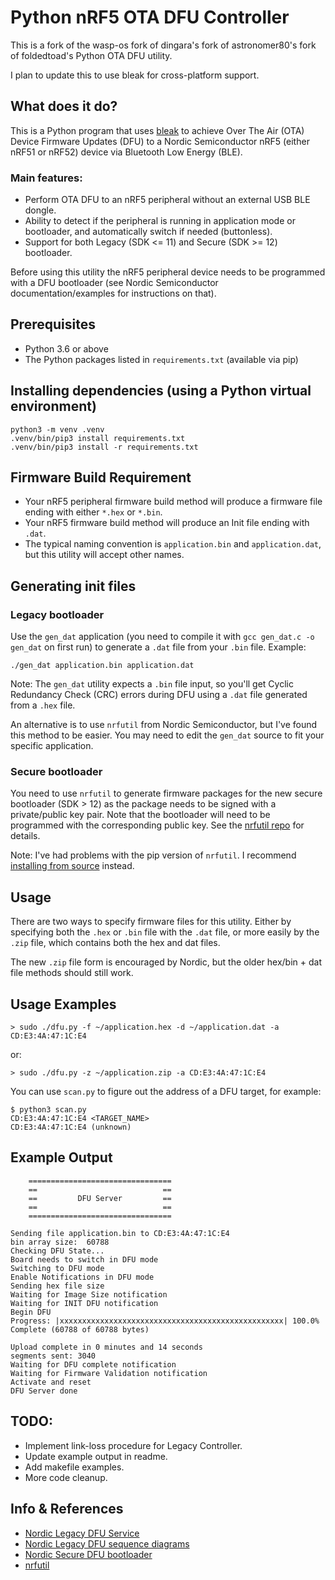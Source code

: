 # Python nRF5 OTA DFU Controller

This is a fork of the wasp-os fork of dingara's fork of astronomer80's fork of
foldedtoad's Python OTA DFU utility. 

I plan to update this to use bleak for cross-platform support.

## What does it do?

This is a Python program that uses [bleak](https://github.com/hbldh/bleak) to achieve Over The Air (OTA) Device Firmware Updates (DFU) to a Nordic Semiconductor nRF5 (either nRF51 or nRF52) device via Bluetooth Low Energy (BLE).

### Main features:

* Perform OTA DFU to an nRF5 peripheral without an external USB BLE dongle.
* Ability to detect if the peripheral is running in application mode or bootloader, and automatically switch if needed (buttonless).
* Support for both Legacy (SDK <= 11) and Secure (SDK >= 12) bootloader.

Before using this utility the nRF5 peripheral device needs to be programmed with a DFU bootloader (see Nordic Semiconductor documentation/examples for instructions on that).

## Prerequisites

* Python 3.6 or above
* The Python packages listed in `requirements.txt` (available via pip)

## Installing dependencies (using a Python virtual environment)

```
python3 -m venv .venv 
.venv/bin/pip3 install requirements.txt
.venv/bin/pip3 install -r requirements.txt
```

## Firmware Build Requirement

* Your nRF5 peripheral firmware build method will produce  a firmware file ending with either `*.hex` or `*.bin`.
* Your nRF5 firmware build method will produce an Init file ending with `.dat`.
* The typical naming convention is `application.bin` and `application.dat`, but this utility will accept other names.

## Generating init files

### Legacy bootloader

Use the `gen_dat` application (you need to compile it with `gcc gen_dat.c -o gen_dat` on first run) to generate a `.dat` file from your `.bin` file. Example:

    ./gen_dat application.bin application.dat

Note: The `gen_dat` utility expects a `.bin` file input, so you'll get Cyclic Redundancy Check (CRC) errors during DFU using a `.dat` file generated from a `.hex` file.

An alternative is to use `nrfutil` from Nordic Semiconductor, but I've found this method to be easier. You may need to edit the `gen_dat` source to fit your specific application.

### Secure bootloader

You need to use `nrfutil` to generate firmware packages for the new secure bootloader (SDK > 12) as the package needs to be signed with a private/public key pair. Note that the bootloader will need to be programmed with the corresponding public key. See the [nrfutil repo](https://github.com/NordicSemiconductor/pc-nrfutil) for details.

Note: I've had problems with the pip version of `nrfutil`. I recommend [installing from source](https://github.com/NordicSemiconductor/pc-nrfutil#running-and-installing-from-source) instead.

## Usage

There are two ways to specify firmware files for this utility. Either by specifying both the `.hex` or `.bin` file with the `.dat` file, or more easily by the `.zip` file, which contains both the hex and dat files.

The new `.zip` file form is encouraged by Nordic, but the older hex/bin + dat file methods should still work.

## Usage Examples

    > sudo ./dfu.py -f ~/application.hex -d ~/application.dat -a CD:E3:4A:47:1C:E4

or:

    > sudo ./dfu.py -z ~/application.zip -a CD:E3:4A:47:1C:E4

You can use `scan.py` to figure out the address of a DFU target, for example:

    $ python3 scan.py
    CD:E3:4A:47:1C:E4 <TARGET_NAME>
    CD:E3:4A:47:1C:E4 (unknown)


## Example Output

        ================================
        ==                            ==
        ==         DFU Server         ==
        ==                            ==
        ================================ 

    Sending file application.bin to CD:E3:4A:47:1C:E4
    bin array size:  60788
    Checking DFU State...
    Board needs to switch in DFU mode
    Switching to DFU mode
    Enable Notifications in DFU mode
    Sending hex file size
    Waiting for Image Size notification
    Waiting for INIT DFU notification
    Begin DFU
    Progress: |xxxxxxxxxxxxxxxxxxxxxxxxxxxxxxxxxxxxxxxxxxxxxxxxxx| 100.0% Complete (60788 of 60788 bytes)

    Upload complete in 0 minutes and 14 seconds
    segments sent: 3040
    Waiting for DFU complete notification
    Waiting for Firmware Validation notification
    Activate and reset
    DFU Server done

## TODO:

* Implement link-loss procedure for Legacy Controller.
* Update example output in readme.
* Add makefile examples.
* More code cleanup.

## Info & References

* [Nordic Legacy DFU Service](http://infocenter.nordicsemi.com/topic/com.nordic.infocenter.sdk5.v11.0.0/bledfu_transport_bleservice.html?cp=4_0_3_4_3_1_4_1)
* [Nordic Legacy DFU sequence diagrams](http://infocenter.nordicsemi.com/topic/com.nordic.infocenter.sdk5.v11.0.0/bledfu_transport_bleprofile.html?cp=4_0_3_4_3_1_4_0_1_6#ota_profile_pkt_rcpt_notif)
* [Nordic Secure DFU bootloader](http://infocenter.nordicsemi.com/topic/com.nordic.infocenter.sdk5.v12.2.0/lib_dfu_transport_ble.html?cp=4_0_1_3_5_2_2)
* [nrfutil](https://github.com/NordicSemiconductor/pc-nrfutil)
